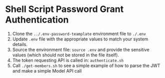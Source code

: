 # Shell Script Password Grant Authentication
1. Clone the `../.env-password-teamplate` environment file to `./.env`
1. Update `.env` file with the appropriate values to match your system details.
1. Source the environment file: `source .env` and provide the sensitive values (which should not be stored in the file itself).
1. The token requesting API is called in: `authenticate.sh`
1. Call `./get-members.sh` to see a simple example of how to parse the JWT and make a simple Model API call
